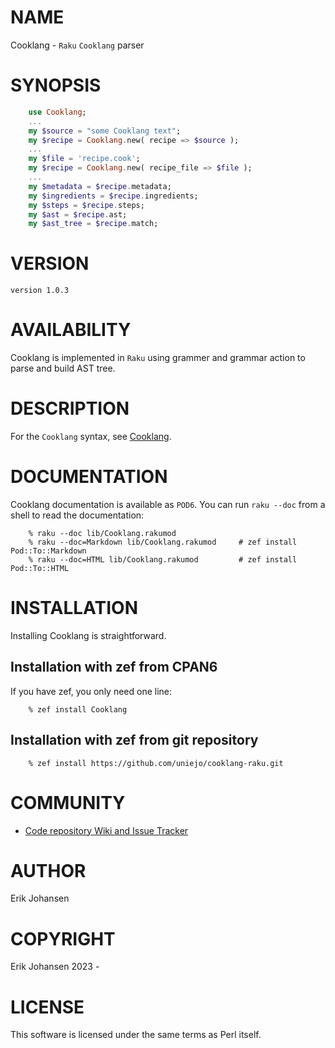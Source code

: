 NAME
====

Cooklang - `Raku` `Cooklang` parser

SYNOPSIS
========

```raku
    use Cooklang;
    ...
    my $source = "some Cooklang text";
    my $recipe = Cooklang.new( recipe => $source );
    ...
    my $file = 'recipe.cook';
    my $recipe = Cooklang.new( recipe_file => $file );
    ...
    my $metadata = $recipe.metadata;
    my $ingredients = $recipe.ingredients;
    my $steps = $recipe.steps;
    my $ast = $recipe.ast;
    my $ast_tree = $recipe.match;
```

VERSION
=======

    version 1.0.3

AVAILABILITY
============

Cooklang is implemented in `Raku` using grammer and grammar action to parse and build AST tree.

DESCRIPTION
===========

For the `Cooklang` syntax, see [Cooklang](https://cooklang.org/).

DOCUMENTATION
=============

Cooklang documentation is available as `POD6`. You can run `raku --doc` from a shell to read the documentation:

        % raku --doc lib/Cooklang.rakumod
        % raku --doc=Markdown lib/Cooklang.rakumod     # zef install Pod::To::Markdown
        % raku --doc=HTML lib/Cooklang.rakumod         # zef install Pod::To::HTML

INSTALLATION
============

Installing Cooklang is straightforward.

## Installation with zef from CPAN6

If you have zef, you only need one line:

        % zef install Cooklang

## Installation with zef from git repository

        % zef install https://github.com/uniejo/cooklang-raku.git

COMMUNITY
=========

- [Code repository Wiki and Issue Tracker](https://github.com/uniejo/cooklang-raku)

AUTHOR
======

Erik Johansen

COPYRIGHT
=========

Erik Johansen 2023 -

LICENSE
=======

This software is licensed under the same terms as Perl itself.

